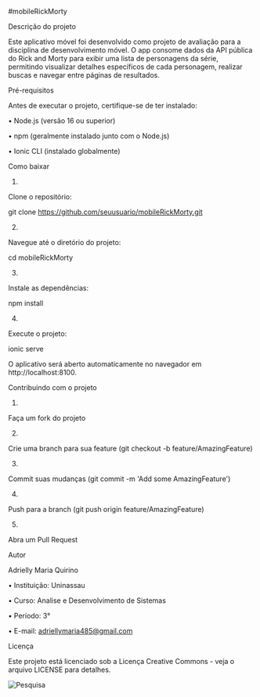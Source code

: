 #mobileRickMorty

Descrição do projeto

Este aplicativo móvel foi desenvolvido como projeto de avaliação para a disciplina de desenvolvimento móvel. O app consome dados da API pública do Rick and Morty para exibir uma lista de personagens da série, permitindo visualizar detalhes específicos de cada personagem, realizar buscas e navegar entre páginas de resultados.

Pré-requisitos

Antes de executar o projeto, certifique-se de ter instalado:

•
Node.js (versão 16 ou superior)

•
npm (geralmente instalado junto com o Node.js)

•
Ionic CLI (instalado globalmente)

Como baixar

1.
Clone o repositório:

git clone https://github.com/seuusuario/mobileRickMorty.git

2.
Navegue até o diretório do projeto:

cd mobileRickMorty

3.
Instale as dependências:

npm install

4.
Execute o projeto:

ionic serve

O aplicativo será aberto automaticamente no navegador em http://localhost:8100.

Contribuindo com o projeto

1.
Faça um fork do projeto

2.
Crie uma branch para sua feature (git checkout -b feature/AmazingFeature)

3.
Commit suas mudanças (git commit -m 'Add some AmazingFeature')

4.
Push para a branch (git push origin feature/AmazingFeature)

5.
Abra um Pull Request

Autor

Adrielly Maria Quirino

•
Instituição: Uninassau

•
Curso: Analise e Desenvolvimento de Sistemas

•
Período: 3°

•
E-mail: adriellymaria485@gmail.com

Licença

Este projeto está licenciado sob a Licença Creative Commons - veja o arquivo LICENSE para detalhes.



![Pesquisa](https://github.com/user-attachments/assets/74c95cb0-2325-4099-b639-5e6d0b1a399f)
